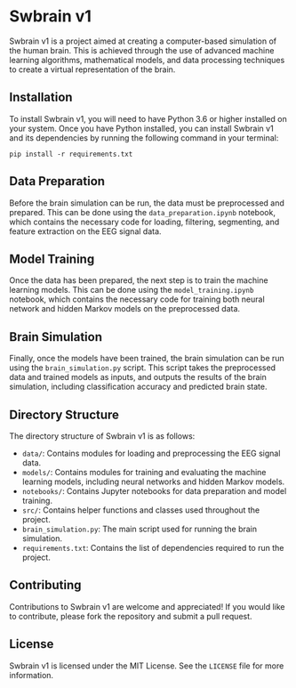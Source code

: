 
</head>
<body>
  <h1>Swbrain v1</h1>
  <p>Swbrain v1 is a project aimed at creating a computer-based simulation of the human brain. This is achieved through the use of advanced machine learning algorithms, mathematical models, and data processing techniques to create a virtual representation of the brain.</p>
  <h2>Installation</h2>
  <p>To install Swbrain v1, you will need to have Python 3.6 or higher installed on your system. Once you have Python installed, you can install Swbrain v1 and its dependencies by running the following command in your terminal:</p>
<code>pip install -r requirements.txt</code>

  <h2>Data Preparation</h2>
  <p>Before the brain simulation can be run, the data must be preprocessed and prepared. This can be done using the <code>data_preparation.ipynb</code> notebook, which contains the necessary code for loading, filtering, segmenting, and feature extraction on the EEG signal data.</p>
  <h2>Model Training</h2>
  <p>Once the data has been prepared, the next step is to train the machine learning models. This can be done using the <code>model_training.ipynb</code> notebook, which contains the necessary code for training both neural network and hidden Markov models on the preprocessed data.</p>
  <h2>Brain Simulation</h2>
  <p>Finally, once the models have been trained, the brain simulation can be run using the <code>brain_simulation.py</code> script. This script takes the preprocessed data and trained models as inputs, and outputs the results of the brain simulation, including classification accuracy and predicted brain state.</p>
  <h2>Directory Structure</h2>
  <p>The directory structure of Swbrain v1 is as follows:</p>
  <ul>
    <li><code>data/</code>: Contains modules for loading and preprocessing the EEG signal data.</li>
    <li><code>models/</code>: Contains modules for training and evaluating the machine learning models, including neural networks and hidden Markov models.</li>
    <li><code>notebooks/</code>: Contains Jupyter notebooks for data preparation and model training.</li>
    <li><code>src/</code>: Contains helper functions and classes used throughout the project.</li>
    <li><code>brain_simulation.py</code>: The main script used for running the brain simulation.</li>
    <li><code>requirements.txt</code>: Contains the list of dependencies required to run the project.</li>
  </ul>
  <h2>Contributing</h2>
  <p>Contributions to Swbrain v1 are welcome and appreciated! If you would like to contribute, please fork the repository and submit a pull request.</p>
  <h2>License</h2>
  <p>Swbrain v1 is licensed under the MIT License. See the <code>LICENSE</code> file for more information.</p>
</body>
</html>
